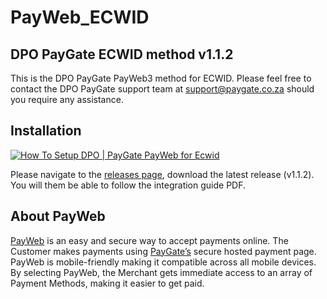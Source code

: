 # PayWeb_ECWID
## DPO PayGate ECWID method v1.1.2

This is the DPO PayGate PayWeb3 method for ECWID. Please feel free to contact the DPO PayGate support team at support@paygate.co.za should you require any assistance.

## Installation
[![How To Setup DPO | PayGate PayWeb for Ecwid](https://www.appinlet.com/wp-content/uploads/2018/09/Ecwid-Integration.jpg)](https://www.youtube.com/watch?v=8CXplQZz7O8 "How To Setup DPO | PayGate PayWeb for Ecwid")

Please navigate to the [releases page](https://github.com/PayGate/PayWeb_ECWID/releases), download the latest release (v1.1.2). You will them be able to follow the integration guide PDF.

## About PayWeb

[PayWeb](https://www.paygate.co.za/paygate-products/payweb/) is an easy and secure way to accept payments online. The Customer makes payments using [PayGate’s](https://www.paygate.co.za/) secure hosted payment page. PayWeb is mobile-friendly making it compatible across all mobile devices. By selecting PayWeb, the Merchant gets immediate access to an array of Payment Methods, making it easier to get paid.
